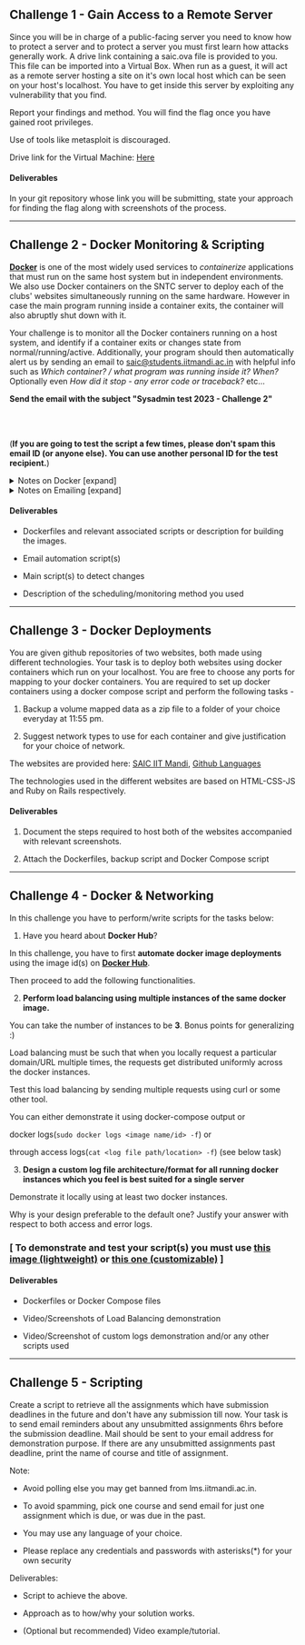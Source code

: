 ## Challenge 1 - Gain Access to a Remote Server

  
  

Since you will be in charge of a public-facing server you need to know how to protect a server and to protect a server you must first learn how attacks generally work. A drive link containing a saic.ova file is provided to you. This file can be imported into a Virtual Box. When run as a guest, it will act as a remote server hosting a site on it's own local host which can be seen on your host's localhost. You have to get inside this server by exploiting any vulnerability that you find.

  

Report your findings and method. You will find the flag once you have gained root privileges.

  

Use of tools like metasploit is discouraged.

  

Drive link for the Virtual Machine: [Here](https://drive.google.com/file/d/18gYRoKNzUAefeh4g1U-7L54IBe2h6Wn2/view)

  

#### Deliverables

  

In your git repository whose link you will be submitting, state your approach for finding the flag along with screenshots of the process.

  
  

-----------------------------------------------------

## Challenge 2 - Docker Monitoring & Scripting

  

[**Docker**](https://www.docker.com/resources/what-container/) is one of the most widely used services to _containerize_ applications that must run on the same host system but in independent environments. We also use Docker containers on the SNTC server to deploy each of the clubs' websites simultaneously running on the same hardware. However in case the main program running inside a container exits, the container will also abruptly shut down with it.

  

Your challenge is to monitor all the Docker containers running on a host system, and identify if a container exits or changes state from normal/running/active. Additionally, your program should then automatically alert us by sending an email to saic@students.iitmandi.ac.in with helpful info such as _Which container? / what program was running inside it? When?_ Optionally even _How did it stop - any error code or traceback?_ etc...<br>

**Send the email with the subject "Sysadmin test 2023 - Challenge 2"**

<br><br>

(**If you are going to test the script a few times, please don't spam this email ID (or anyone else). You can use another personal ID for the test recipient.**)

  

<details>

<summary>Notes on Docker [expand]</summary>

If you have never heard anything about how docker works before, here are 3 questions that may help guide you - <ul>

<li>What is an <i>Image</i> vs. <i>Container</i> ?</li>

<li>Virtual Environment (e.g. Python's venv or anaconda) <i>vs.</i> Container (Docker etc..) <i>vs.</i> a Virtual Machine (Oracle VBox, etc...)</li>

<li>What is a <code>Dockerfile</code> ?</li>

</ul>

<p>We aren't asking you to deploy any specific service/container in this problem. You can create your own Docker images of any kind, or even just pull some from the <a  href="https://hub.docker.com/search?q=">Docker Hub</a> and run those. Maybe you insert a script that automatically exits after some time, or you can stop the container manually during testing to check if your monitoring script works.</p>

</details>

  

<details>

<summary>Notes on Emailing [expand]</summary>

You will likely need credentials of a <i>trusted</i> SMTP server/relay to send email that will actually be accepted and downloaded to any inbox. You may use any service that is publicly available. There are free accounts on some mailing services that are feasible to create, or even Gmail allows you to use its SMTP relay, with some conditions. <b>Please do not allow your credentials to be leaked or appear in the code at any time, as you will need to make your Git repository public later! They can then be misused by anyone on the internet.</b> You can record a short video of the email script working and being received in your inbox so that we can see the script in action, or, instead document how to provide the credentials so that we can use our own and test it.

</details>

  
  

#### Deliverables

- Dockerfiles and relevant associated scripts or description for building the images.

- Email automation script(s)

- Main script(s) to detect changes

- Description of the scheduling/monitoring method you used

  
  

-----------------------------------------------------

## Challenge 3 - Docker Deployments

You are given github repositories of two websites, both made using different technologies. Your task is to deploy both websites using docker containers which run on your localhost. You are free to choose any ports for mapping to your docker containers. You are required to set up docker containers using a docker compose script and perform the following tasks -

1. Backup a volume mapped data as a zip file to a folder of your choice everyday at 11:55 pm.

2. Suggest network types to use for each container and give justification for your choice of network.

  

The websites are provided here: [SAIC IIT Mandi](https://github.com/KamandPrompt/SAIC-Website), [Github Languages](https://github.com/alex-benoit/github-languages.git)

  

The technologies used in the different websites are based on HTML-CSS-JS and Ruby on Rails respectively.

#### Deliverables

  

1. Document the steps required to host both of the websites accompanied with relevant screenshots.

2. Attach the Dockerfiles, backup script and Docker Compose script

  

-----------------------------------------------------

  

## Challenge 4 - Docker & Networking

  

In this challenge you have to perform/write scripts for the tasks below:<br>

1. Have you heard about **Docker Hub**?<br>

In this challenge, you have to first **automate docker image deployments** using the image id(s) on [**Docker Hub**](https://hub.docker.com/search?q=).<br>

Then proceed to add the following functionalities.

  

2.  **Perform load balancing using multiple instances of the same docker image.**<br>

You can take the number of instances to be **3**. Bonus points for generalizing :)<br>

Load balancing must be such that when you locally request a particular domain/URL multiple times, the requests get distributed uniformly across the docker instances.<br>

Test this load balancing by sending multiple requests using curl or some other tool.<br>

You can either demonstrate it using docker-compose output or <br>

docker logs(`sudo docker logs <image name/id> -f`) or <br>

through access logs(`cat <log file path/location> -f`) (see below task)<br>

  

3.  **Design a custom log file architecture/format for all running docker instances which you feel is best suited for a single server**<br>

Demonstrate it locally using at least two docker instances.<br>

Why is your design preferable to the default one? Justify your answer with respect to both access and error logs.<br>

### [ To demonstrate and test your script(s) you must use [this image (lightweight)](https://hub.docker.com/r/metavinayak/matrix) or [this one (customizable)](https://hub.docker.com/r/metavinayak/matrix-custom) ]

  

#### Deliverables

- Dockerfiles or Docker Compose files

- Video/Screenshots of Load Balancing demonstration

- Video/Screenshot of custom logs demonstration and/or any other scripts used

  
  

----------

## Challenge 5 - Scripting

Create a script to retrieve all the assignments which have submission deadlines in the future and don't have any submission till now. Your task is to send email reminders about any unsubmitted assignments 6hrs before the submission deadline. Mail should be sent to your email address for demonstration purpose. If there are any unsubmitted assignments past deadline, print the name of course and title of assignment.

  

Note:

- Avoid polling else you may get banned from lms.iitmandi.ac.in.

- To avoid spamming, pick one course and send email for just one assignment which is due, or was due in the past.

- You may use any language of your choice.

- Please replace any credentials and passwords with asterisks(*) for your own security

  

Deliverables:

- Script to achieve the above.

- Approach as to how/why your solution works.

- (Optional but recommended) Video example/tutorial.
